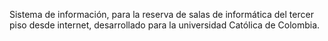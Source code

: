 Sistema de información, para la reserva de salas de informática del tercer piso desde internet, desarrollado para la universidad Católica de Colombia.